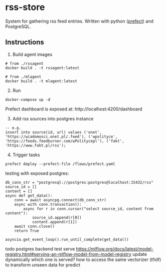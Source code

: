 # rss-store

System for gathering rss feed entries. Written with python ([prefect](https://github.com/PrefectHQ/prefect)) and PostgreSQL.

## Instructions

1. Build agent images

```
# from ./rssagent
docker build . -t rssagent:latest

# from ./mlagent
docker build . -t mlagent:latest
```

2. Run

```
docker-compose up -d
```

Prefect dashboard is exposed at: http://localhost:4200/dashboard

3. Add rss sources into postgres instance

```
-- e.g.
insert into source(id, url) values ('onet', 'https://wiadomosci.onet.pl/.feed'), ('wpolityce', 'https://feeds.feedburner.com/wPolitycepl'), ('fakt', 'https://www.fakt.pl/rss');
```

4. Trigger tasks

```
prefect deploy --prefect-file /flows/prefect.yaml
```



testing with exposed postgres:
```
db_conn_str = "postgresql://postgres:postgres@localhost:15432/rss"
source_id = []
content = []
async def get_data():
    conn = await asyncpg.connect(db_conn_str)
    async with conn.transaction():
        async for r in conn.cursor("select source_id, content from content"):
            source_id.append(r[0])
            content.append(r[1])
    await conn.close()
    return True

asyncio.get_event_loop().run_until_complete(get_data())
```

todo 
postgres backend test
serve
https://mlflow.org/docs/latest/model-registry.html#serving-an-mlflow-model-from-model-registry
update dynamically which one is served?
how to access the same vectorizer (tfidf) to transform unseen data for predict
